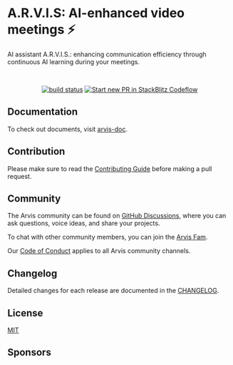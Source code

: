 # A.R.V.I.S: AI-enhanced video meetings ⚡

AI assistant A.R.V.I.S.: enhancing communication efficiency through continuous AI learning during your meetings.

<!-- <p style="font-size: 36px; font-weight: bold; text-align: center; background: -webkit-linear-gradient(90deg, rgba(131, 58, 180, 1) 0%, rgba(253, 29, 29, 1) 50%, rgba(252, 176, 69, 1) 100%); -webkit-background-clip: text; -webkit-text-fill-color: transparent;">
  <a href="https://arvis-doc.vercel.app/" target="_blank" rel="noopener noreferrer" style="background: inherit; -webkit-background-clip: text; -webkit-text-fill-color: transparent; text-decoration: none;">A.R.V.I.S.</a>
</p> -->

<!-- <p style="text-align: center; margin-top: 40px; margin-bottom: 40px;"> -->
<br>
<p align="center">
  <!-- <a href="https://npmjs.com/package/vite"><img src="https://img.shields.io/npm/v/vite.svg" alt="npm package"></a> -->
  <!-- <a href="https://nodejs.org/en/about/previous-releases"><img src="https://img.shields.io/node/v/vite.svg" alt="node compatibility"></a> -->
  <a href="https://github.com/jilarganti/arvis/actions/workflows/ci.yml"><img src="https://img.shields.io/badge/CI-passing-green.svg" alt="build status"></a>
  <a href="https://pr.new/jilarganti/arvis"><img src="https://developer.stackblitz.com/img/start_pr_dark_small.svg" alt="Start new PR in StackBlitz Codeflow"></a>
  <!-- <a aria-label="Join the community on GitHub" href="https://github.com/jilarganti/arvis/discussions">
  <img alt="" src="https://img.shields.io/badge/Join%20the%20community-blueviolet.svg?style=for-the-badge&logo=turborepo&labelColor=000000&logoWidth=20&logoColor=white">
  </a>
  <a href="https://discord.com/invite/SA4hDwsk)"><img src="https://img.shields.io/badge/chat-discord-blue?style=flat&logo=discord" alt="discord chat"></a> -->
</p>
<!-- <br/> -->

## Documentation

To check out documents, visit [arvis-doc](https://arvis-doc.vercel.app/).

## Contribution

Please make sure to read the [Contributing Guide](CONTRIBUTING.md) before making a pull request.

## Community

The Arvis community can be found on [GitHub Discussions](https://github.com/jilarganti/arvis/discussions), where you can ask questions, voice ideas, and share your projects.

To chat with other community members, you can join the [Arvis Fam](https://discord.com/invite/SA4hDwsk).

Our [Code of Conduct](CODE_OF_CONDUCT.md) applies to all Arvis community channels.

## Changelog

Detailed changes for each release are documented in the [CHANGELOG](CHANGELOG.md).

## License

[MIT](LICENSE)

<!-- <a rel="license" href="https://creativecommons.org/licenses/by-sa/4.0/"><img alt="Creative Commons License" style="border-width:0" src="https://licensebuttons.net/l/by-sa/4.0/88x31.png" /></a><br />This work is licensed under a <a rel="license" href="https://creativecommons.org/licenses/by-sa/4.0/">Creative Commons Attribution-ShareAlike 4.0 International License</a> -->

<!-- Copyright © 2024-present, Jil Arganti -->

## Sponsors

<p style="text-align: center; ">
  <a target="_blank" href="https://github.com/sponsors/yyx990803">
    <!-- <img alt="sponsors" src="https://sponsors.vuejs.org/vite.svg"> -->
  </a>
</p>
